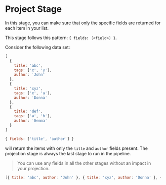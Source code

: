 # Project Stage

In this stage, you can make sure that only the specific fields are returned for each item in your list.

This stage follows this pattern: `{ fields: [<field>] }`.

Consider the following data set:

```js
[
  {
    title: 'abc',
    tags: ['x', 'y'],
    author: 'John'
  },
  {
    title: 'xyz',
    tags: ['x', 'a'],
    author: 'Donna'
  },
  {
    title: 'def',
    tags: ['a', 'b'],
    author: 'Gemma'
  }
]
```

```js
{ fields: ['title', 'author'] }
```

will return the items with only the `title` and `author` fields present. The projection stage is always the last stage to run in the pipeline.

> You can use any fields in all the other stages without an impact in your projection.

```js
[{ title: 'abc', author: 'John' }, { title: 'xyz', author: 'Donna' }, { title: 'def', author: 'Gemma' }]
```
